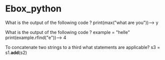 # Ebox_python
What is the output of the following code ?
print(max("what are you"))--> y

What is the output of the following code ?
example = "helle"
print(example.rfind("e"))--> 4

To concatenate two strings to a third what statements are applicable?
s3 = s1.__add__(s2)






